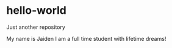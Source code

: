 # hello-world
Just another repository

My name is Jaiden I am a full time student with lifetime dreams!
